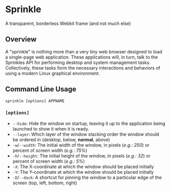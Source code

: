 # Sprinkle
A transparent, borderless Webkit frame (and not much else)

## Overview

A "sprinkle" is nothing more than a very tiny web browser designed to load a single-page web application.  These applications will, in turn, talk to the Sprinkles API for performing desktop and system management tasks.  Collectively, these tasks form the necessary interactions and behaviors of using a modern Linux graphical environment.

## Command Line Usage

```
sprinkle [options] APPNAME
```

### `[options]`

* `--hide`:        Hide the window on startup, leaving it up to the application being launched to show it when it is ready.
* `--layer`:       Which layer of the window stacking order the window should be ordered in (desktop, below, **normal**, above)
* `-w`/`--width`:  The initial width of the window, in pixels (_e.g.: 250_) or percent of screen width (_e.g.: 75%_)
* `-h`/`--height`: The initial height of the window, in pixels (_e.g.: 32_) or percent of screen width (_e.g.: 5%_)
* `-X`:            The X-coordinate at which the window should be placed initially 
* `-Y`:            The Y-coordinate at which the window should be placed initially
* `-D`/`--dock`:   A shortcut for pinning the window to a particular edge of the screen (top, left, bottom, right)